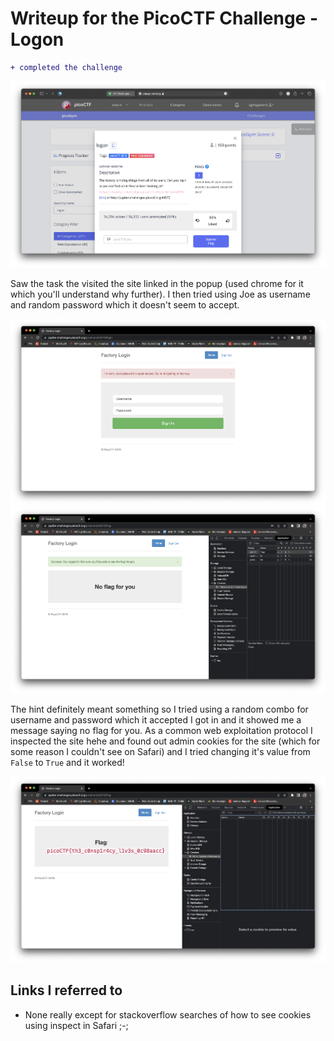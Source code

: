 # Writeup for the PicoCTF Challenge - Logon

```diff
+ completed the challenge
```

![Task](./assets/Screenshot%202023-02-20%20at%203.17.35%20AM.png)

Saw the task the visited the site linked in the popup (used chrome for it which you'll understand why further). I then tried using Joe as username and random password which it doesn't seem to accept.

![Login_Page](./assets/Screenshot%202023-02-20%20at%203.29.09%20AM.png)
![No_flag](./assets/Screenshot%202023-02-20%20at%203.30.09%20AM.png)

The hint definitely meant something so I tried using a random combo for username and password which it accepted I got in and it showed me a message saying no flag for you. As a common web exploitation protocol I inspected the site hehe and found out admin cookies for the site (which for some reason I couldn't see on Safari) and I tried changing it's value from `False` to `True` and it worked!

![Flag](./assets/Screenshot%202023-02-20%20at%203.35.33%20AM.png)

## Links I referred to

-   None really except for stackoverflow searches of how to see cookies using inspect in Safari ;-;

